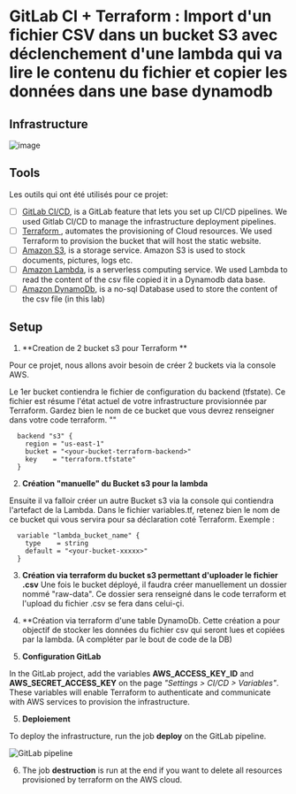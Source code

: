 # GitLab CI + Terraform : Import d'un fichier CSV dans un bucket S3 avec déclenchement d'une lambda qui va lire le contenu du fichier et copier les données dans une base dynamodb


## Infrastructure

![image](https://github.com/user-attachments/assets/7904310a-9b48-4e0b-9568-c098a8b18463)


## Tools

Les outils qui ont été utilisés pour ce projet:

- [ ] [GitLab CI/CD](https://docs.gitlab.com/ee/topics/build_your_application.html), is a GitLab feature that lets you set up CI/CD pipelines. We used Gitlab CI/CD to manage the infrastructure deployment pipelines.
- [ ] [Terraform ](https://developer.hashicorp.com/terraform/docs), automates the provisioning of Cloud resources. We used Terraform to provision the bucket that will host the static website.
- [ ] [Amazon S3](https://docs.aws.amazon.com/AmazonS3/latest/userguide/Welcome.html), is a storage service. Amazon S3 is used to stock documents, pictures, logs etc.
- [ ] [Amazon Lambda](https://docs.aws.amazon.com/lambda/latest/dg/welcome.html), is a serverless computing service. We used Lambda to read the content of the csv file copied it in a Dynamodb data base.
- [ ] [Amazon DynamoDb](https://docs.aws.amazon.com/amazondynamodb/latest/developerguide/GettingStartedDynamoDB.html), is a no-sql Database used to store the content of the csv file (in this lab)

## Setup

1. **Creation de 2 bucket s3 pour Terraform **

Pour ce projet, nous allons avoir besoin de créer 2 buckets via la console AWS.

Le 1er bucket contiendra le fichier de configuration du backend (tfstate). Ce fichier est résume l'état actuel de votre infrastructure provisionnée par Terraform.
Gardez bien le nom de ce bucket que vous devrez renseigner dans votre code terraform. "<your-bucket-terraform-backend>"

```
  backend "s3" {
    region = "us-east-1"
    bucket = "<your-bucket-terraform-backend>"
    key    = "terraform.tfstate"
  }
```


2. **Création "manuelle" du Bucket s3 pour la lambda**

Ensuite il va falloir créer un autre Bucket s3 via la console qui contiendra l'artefact de la Lambda.
Dans le fichier variables.tf, retenez bien le nom de ce bucket qui vous servira pour sa déclaration coté Terraform.
Exemple : 
```
  variable "lambda_bucket_name" {
    type    = string
    default = "<your-bucket-xxxxx>"
  }
```

3. **Création via terraform du bucket s3 permettant d'uploader le fichier .csv**
Une fois le bucket déployé, il faudra créer manuellement un dossier nommé "raw-data".
Ce dossier sera renseigné dans le code terraform et l'upload du fichier .csv se fera dans celui-çi.

4. **Création via terraform d'une table DynamoDb. Cette création a pour objectif de stocker les données du fichier csv qui seront lues et copiées par la lambda.
(A compléter par le bout de code de la DB)

6. **Configuration GitLab**

In the GitLab project, add the variables **AWS_ACCESS_KEY_ID** and **AWS_SECRET_ACCESS_KEY** on the page _"Settings > CI/CD > Variables"_. These variables will enable Terraform to authenticate and communicate with AWS services to provision the infrastructure.

5. **Deploiement**

To deploy the infrastructure, run the job **deploy** on the GitLab pipeline.

![GitLab pipeline](./images/gitlab-pipeline.png)

6. The job **destruction** is run at the end if you want to delete all resources provisioned by terraform on the AWS cloud.
